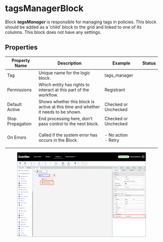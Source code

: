 # tagsManagerBlock

Block _**tagsManager**_ is responsible for managing tags in policies. This block should be added as a ‘child’ block to the grid and linked to one of its columns. This block does not have any settings.

## Properties

| Property Name    | Description                                                                       | Example                       | Status |
| ---------------- | --------------------------------------------------------------------------------- | ----------------------------- | ------ |
| Tag              | Unique name for the logic block.                                                  | tags\_manager                 |        |
| Permissions      | Which entity has rights to interact at this part of the workflow.                 | Registrant                    |        |
| Default Active   | Shows whether this block is active at this time and whether it needs to be shown. | Checked or Unchecked          |        |
| Stop Propagation | End processing here, don't pass control to the next block.                        | Checked or Unchecked          |        |
| On Errors        | Called if the system error has occurs in the Block                                | <p>- No action<br>- Retry</p> |        |

<figure><img src="../../../../.gitbook/assets/image (1) (3).png" alt=""><figcaption></figcaption></figure>
